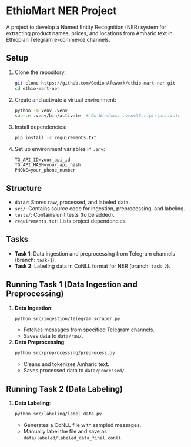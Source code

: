 # EthioMart NER Project

A project to develop a Named Entity Recognition (NER) system for extracting product names, prices, and locations from Amharic text in Ethiopian Telegram e-commerce channels.

## Setup

1.  Clone the repository:
    ```bash
    git clone https://github.com/GedionAfework/ethio-mart-ner.git
    cd ethio-mart-ner
    ```
2.  Create and activate a virtual environment:
    ```bash
    python -m venv .venv
    source .venv/bin/activate  # On Windows: .venv\Scripts\activate
    ```
3.  Install dependencies:
    ```bash
    pip install -r requirements.txt
    ```
4.  Set up environment variables in `.env`:
    ```text
    TG_API_ID=your_api_id
    TG_API_HASH=your_api_hash
    PHONE=your_phone_number
    ```

## Structure

- `data/`: Stores raw, processed, and labeled data.
- `src/`: Contains source code for ingestion, preprocessing, and labeling.
- `tests/`: Contains unit tests (to be added).
- `requirements.txt`: Lists project dependencies.

## Tasks

- **Task 1**: Data ingestion and preprocessing from Telegram channels (branch: `task-1`).
- **Task 2**: Labeling data in CoNLL format for NER (branch: `task-2`).

## Running Task 1 (Data Ingestion and Preprocessing)

1.  **Data Ingestion**:
    ```bash
    python src/ingestion/telegram_scraper.py
    ```
    - Fetches messages from specified Telegram channels.
    - Saves data to `data/raw/`.
2.  **Data Preprocessing**:
    ```bash
    python src/preprocessing/preprocess.py
    ```
    - Cleans and tokenizes Amharic text.
    - Saves processed data to `data/processed/`.

## Running Task 2 (Data Labeling)

1.  **Data Labeling**:
    ```bash
    python src/labeling/label_data.py
    ```
    - Generates a CoNLL file with sampled messages.
    - Manually label the file and save as `data/labeled/labeled_data_final.conll`.
